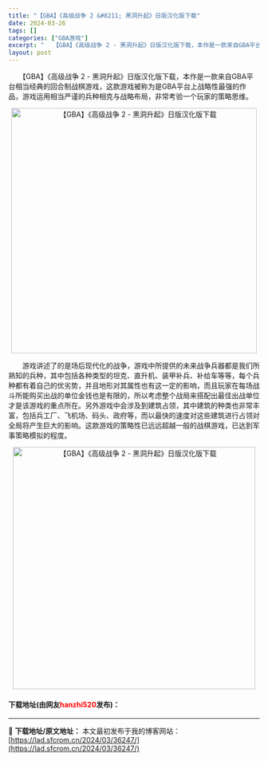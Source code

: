 ```yaml
---
title: "【GBA】《高级战争 2 &#8211; 黑洞升起》日版汉化版下载"
date: 2024-03-26
tags: []
categories: ["GBA游戏"]
excerpt: "　　【GBA】《高级战争 2 - 黑洞升起》日版汉化版下载，本作是一款来自GBA平台相当经典的回合制战棋游戏，这款游戏被称为是GBA平台上战略性最强的作品，游戏运用相当严谨的兵种相克与战略布局，非常考验一个玩家的策略思维。 　　游戏讲述了的是场后现代化的战争，游戏中所提供的未来战争兵器都是我们所熟知&hellip;"
layout: post
---
```


 <p>　　【GBA】《高级战争 2 - 黑洞升起》日版汉化版下载，本作是一款来自GBA平台相当经典的回合制战棋游戏，这款游戏被称为是GBA平台上战略性最强的作品，游戏运用相当严谨的兵种相克与战略布局，非常考验一个玩家的策略思维。</p> <p align="center"><img align="" border="0" src="https://lad.sfcrom.cn/wp-content/uploads/2024/03/20240326_660263955f77a.jpg" width="492" alt="【GBA】《高级战争 2 - 黑洞升起》日版汉化版下载" /></p> <p>　　游戏讲述了的是场后现代化的战争，游戏中所提供的未来战争兵器都是我们所熟知的兵种，其中包括各种类型的坦克、直升机、装甲补兵、补给车等等，每个兵种都有着自己的优劣势，并且地形对其属性也有这一定的影响，而且玩家在每场战斗所能购买出战的单位金钱也是有限的，所以考虑整个战局来搭配出最佳出战单位才是该游戏的重点所在。另外游戏中会涉及到建筑占领，其中建筑的种类也非常丰富，包括兵工厂、飞机场、码头、政府等，而以最快的速度对这些建筑进行占领对全局将产生巨大的影响。这款游戏的策略性已远远超越一般的战棋游戏，已达到军事策略模拟的程度。</p> <p align="center"><img align="" border="0" src="https://lad.sfcrom.cn/wp-content/uploads/2024/03/20240326_66026395bd9d3.jpg" width="486" alt="【GBA】《高级战争 2 - 黑洞升起》日版汉化版下载" /></p> <p><h4>下载地址(由网友<font color="red">hanzhi520</font>发布)：</h4></p> 

---
📖 **下载地址/原文地址：** 本文最初发布于我的博客网站：[https://lad.sfcrom.cn/2024/03/36247/](https://lad.sfcrom.cn/2024/03/36247/)
